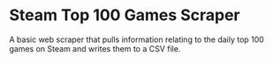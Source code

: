 # Steam Top 100 Games Scraper

A basic web scraper that pulls information relating to the daily top 100 games on Steam and writes them to a CSV file.
